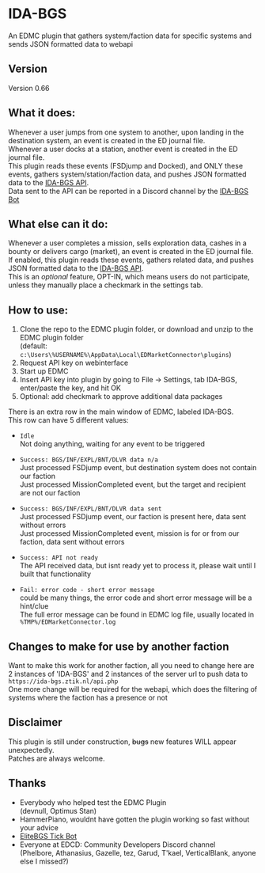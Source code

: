 # IDA-BGS
An EDMC plugin that gathers system/faction data for specific systems and sends JSON formatted data to webapi

## Version  
Version 0.66  

## What it does:  
Whenever a user jumps from one system to another, upon landing in the destination system, an event is created in the ED journal file.  
Whenever a user docks at a station, another event is created in the ED journal file.  
This plugin reads these events (FSDjump and Docked), and ONLY these events, gathers system/station/faction data, and pushes JSON formatted data to the [IDA-BGS API](https://github.com/ZTiKnl/IDA-BGS-API).  
Data sent to the API can be reported in a Discord channel by the [IDA-BGS Bot](https://github.com/ZTiKnl/IDA-BGS-Bot)  

## What else can it do:  
Whenever a user completes a mission, sells exploration data, cashes in a bounty or delivers cargo (market), an event is created in the ED journal file.  
If enabled, this plugin reads these events, gathers related data, and pushes JSON formatted data to the [IDA-BGS API](https://github.com/ZTiKnl/IDA-BGS-API).  
This is an *optional* feature, OPT-IN, which means users do not participate, unless they manually place a checkmark in the settings tab.  

## How to use:  
1. Clone the repo to the EDMC plugin folder, or download and unzip to the EDMC plugin folder  
   (default: `c:\Users\%USERNAME%\AppData\Local\EDMarketConnector\plugins`)  
2. Request API key on webinterface  
3. Start up EDMC  
4. Insert API key into plugin by going to File -> Settings, tab IDA-BGS, enter/paste the key, and hit OK  
5. Optional: add checkmark to approve additional data packages  

There is an extra row in the main window of EDMC, labeled IDA-BGS.  
This row can have 5 different values:  
- `Idle`  
  Not doing anything, waiting for any event to be triggered  

- `Success: BGS/INF/EXPL/BNT/DLVR data n/a`  
  Just processed FSDjump event, but destination system does not contain our faction  
  Just processed MissionCompleted event, but the target and recipient are not our faction  

- `Success: BGS/INF/EXPL/BNT/DLVR data sent`  
  Just processed FSDjump event, our faction is present here, data sent without errors  
  Just processed MissionCompleted event, mission is for or from our faction, data sent without errors  

- `Success: API not ready`  
  The API received data, but isnt ready yet to process it, please wait until I built that functionality  

- `Fail: error code - short error message`  
  could be many things, the error code and short error message will be a hint/clue  
  The full error message can be found in EDMC log file, usually located in `%TMP%/EDMarketConnector.log`  

## Changes to make for use by another faction
Want to make this work for another faction, all you need to change here are 2 instances of 'IDA-BGS' and 2 instances of the server url to push data to `https://ida-bgs.ztik.nl/api.php`  
One more change will be required for the webapi, which does the filtering of systems where the faction has a presence or not

## Disclaimer
This plugin is still under construction, ~~bugs~~ new features WILL appear unexpectedly.  
Patches are always welcome.  

## Thanks
- Everybody who helped test the EDMC Plugin  
  (devnull, Optimus Stan)  
- HammerPiano, wouldnt have gotten the plugin working so fast without your advice  
- [EliteBGS Tick Bot](https://EliteBGS.app)  
- Everyone at EDCD: Community Developers Discord channel  
  (Phelbore, Athanasius, Gazelle, tez,  Garud,  T'kael, VerticalBlank, anyone else I missed?)